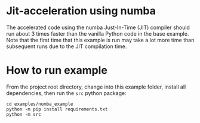 # Jit-acceleration using numba

The accelerated code using the numba Just-In-Time (JIT) compiler should run about 3 times faster than the vanilla Python code in the base example. Note that the first time that this example is run may take a lot more time than subsequent runs due to the JIT compilation time.

# How to run example

From the project root directory, change into this example folder, install all dependencies, then run the `src` python package:

```
cd examples/numba_example
python -m pip install requirements.txt
python -m src
```
